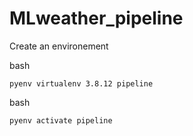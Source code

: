 # MLweather_pipeline

Create an environement 

bash
```
pyenv virtualenv 3.8.12 pipeline
```

bash
```
pyenv activate pipeline
```
